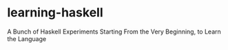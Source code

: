 learning-haskell
================

A Bunch of Haskell Experiments Starting From the Very Beginning, to Learn the Language
